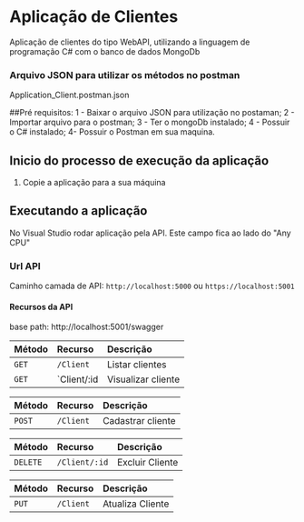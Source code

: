 # Aplicação de Clientes
Aplicação de clientes do tipo WebAPI, utilizando a linguagem de programação C# com o banco de dados MongoDb

### Arquivo JSON para utilizar os métodos no postman 
Application_Client.postman.json

##Pré requisitos:
1 - Baixar o arquivo JSON para utilização no postaman;
2 - Importar arquivo para o postman;
3 - Ter o mongoDb instalado;
4 - Possuir o C# instalado;
4-  Possuir o Postman em sua maquina. 

## Inicio do processo de execução da aplicação
1. Copie a aplicação para a sua máquina

## Executando a aplicação
No Visual Studio rodar aplicação pela API. Este campo fica ao lado do "Any CPU"


### Url API 
Caminho camada de API: `http://localhost:5000` ou `https://localhost:5001`

#### Recursos da API
base path: http://localhost:5001/swagger

| Método    | Recurso                      | Descrição                  |
|---------- |:-----------------------------|:---------------------------|
| `GET`     | `/Client`                    | Listar clientes            |
| `GET`     | `Client/:id				           | Visualizar cliente         |

| Método  	| Recurso                      | Descrição                 	|
|---------- |:-----------------------------|:--------------------------	|
| `POST`    | `/Client`                    | Cadastrar cliente         	|

| Método    | Recurso                      | Descrição                  |
|---------- |:-----------------------------|:---------------------------|
| `DELETE`  | `/Client/:id`                | Excluir Cliente        		|

| Método    | Recurso                      | Descrição                  |
|---------- |:-----------------------------|:--------------------------	|
| `PUT`     | `/Client`                    | Atualiza Cliente           |


